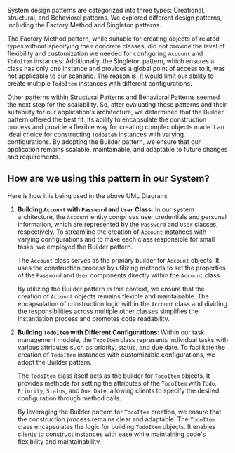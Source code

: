 System design patterns are categorized into three types: Creational, structural, and Behavioral patterns. We explored different design patterns, including the Factory Method and Singleton patterns. 

The Factory Method pattern, while suitable for creating objects of related types without specifying their concrete classes, did not provide the level of flexibility and customization we needed for configuring `Account` and `TodoItem` instances. Additionally, the Singleton pattern, which ensures a class has only one instance and provides a global point of access to it, was not applicable to our scenario. The reason is, it would limit our ability to create multiple `TodoItem` instances with different configurations.

Other patterns within Structural Patterns and Behavioral Patterns seemed the next step for the scalability. So, after evaluating these patterns and their suitability for our application's architecture, we determined that the Builder pattern offered the best fit. Its ability to encapsulate the construction process and provide a flexible way for creating complex objects made it an ideal choice for constructing `TodoItem` instances with varying configurations. By adopting the Builder pattern, we ensure that our application remains scalable, maintainable, and adaptable to future changes and requirements.

## How are we using this pattern in our System? 
Here is how it is being used in the above UML Diagram:
1. **Building `Account` with `Password` and `User` Class**:
    In our system architecture, the `Account` entity comprises user credentials and personal information, which are represented by the `Password` and `User` classes, respectively. To streamline the creation of `Account` instances with varying configurations and to make each class responsible for small tasks, we employed the Builder pattern.
    
    The `Account` class serves as the primary builder for `Account` objects. It uses the construction process by utilizing methods to set the properties of the `Password` and `User` components directly within the `Account` class.
    
    By utilizing the Builder pattern in this context, we ensure that the creation of `Account` objects remains flexible and maintainable. The encapsulation of construction logic within the `Account` class and dividing the responsibilities across multiple other classes simplifies the instantiation process and promotes code readability.
    
2. **Building `TodoItem` with Different Configurations**:
    Within our task management module, the `TodoItem` class represents individual tasks with various attributes such as priority, status, and due date. To facilitate the creation of `TodoItem` instances with customizable configurations, we adopt the Builder pattern.
    
    The `TodoItem` class itself acts as the builder for `TodoItem` objects. It provides methods for setting the attributes of the `TodoItem` with `Todo`, `Priority`, `Status`, and `Due Date`, allowing clients to specify the desired configuration through method calls.
    
    By leveraging the Builder pattern for `TodoItem` creation, we ensure that the construction process remains clear and adaptable. The `TodoItem` class encapsulates the logic for building `TodoItem` objects. It enables clients to construct instances with ease while maintaining code's flexibility and maintainability.
